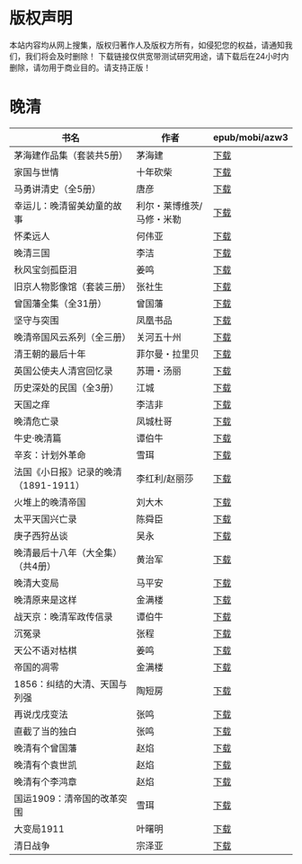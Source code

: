 # 版权声明

本站内容均从网上搜集，版权归著作人及版权方所有，如侵犯您的权益，请通知我们，我们将会及时删除！ 下载链接仅供宽带测试研究用途，请下载后在24小时内删除，请勿用于商业目的。请支持正版！

# 晚清

| 书名 | 作者 | epub/mobi/azw3 |
| --- | --- | --- |
| 茅海建作品集（套装共5册） | 茅海建 | [下载](https://url89.ctfile.com/f/31084289-1375502044-913caf?p=8866) |
| 家国与世情 | 十年砍柴 | [下载](https://url89.ctfile.com/f/31084289-1375509973-b55da1?p=8866) |
| 马勇讲清史（全5册） | 唐彦 | [下载](https://url89.ctfile.com/f/31084289-1375510183-c8ea60?p=8866) |
| 幸运儿：晚清留美幼童的故事 | 利尔・莱博维茨/马修・米勒 | [下载](https://url89.ctfile.com/f/31084289-1375510192-ccbbf4?p=8866) |
| 怀柔远人 | 何伟亚 | [下载](https://url89.ctfile.com/f/31084289-1356999376-fff1a4?p=8866) |
| 晚清三国 | 李洁 | [下载](https://url89.ctfile.com/f/31084289-1356985882-b16155?p=8866) |
| 秋风宝剑孤臣泪 | 姜鸣 | [下载](https://url89.ctfile.com/f/31084289-1356983611-ecaec9?p=8866) |
| 旧京人物影像馆（套装三册） | 张社生 | [下载](https://url89.ctfile.com/f/31084289-1357049425-7f26ab?p=8866) |
| 曾国藩全集（全31册） | 曾国藩 | [下载](https://url89.ctfile.com/f/31084289-1357045921-0fe1b6?p=8866) |
| 坚守与突围 | 凤凰书品 | [下载](https://url89.ctfile.com/f/31084289-1357039378-960d27?p=8866) |
| 晚清帝国风云系列（全三册） | 关河五十州 | [下载](https://url89.ctfile.com/f/31084289-1357037521-529d85?p=8866) |
| 清王朝的最后十年 | 菲尔曼・拉里贝 | [下载](https://url89.ctfile.com/f/31084289-1357035697-05658d?p=8866) |
| 英国公使夫人清宫回忆录 | 苏珊・汤丽 | [下载](https://url89.ctfile.com/f/31084289-1357034767-5ab6e6?p=8866) |
| 历史深处的民国（全3册） | 江城 | [下载](https://url89.ctfile.com/f/31084289-1357033189-62c840?p=8866) |
| 天国之痒 | 李洁非 | [下载](https://url89.ctfile.com/f/31084289-1357033174-45f7f0?p=8866) |
| 晚清危亡录 | 凤城杜哥 | [下载](https://url89.ctfile.com/f/31084289-1357029211-fd2b9f?p=8866) |
| 牛史·晚清篇 | 谭伯牛 | [下载](https://url89.ctfile.com/f/31084289-1357023268-c4b7c6?p=8866) |
| 辛亥：计划外革命 | 雪珥 | [下载](https://url89.ctfile.com/f/31084289-1357022839-3d4f1f?p=8866) |
| 法国《小日报》记录的晚清（1891-1911） | 李红利/赵丽莎 | [下载](https://url89.ctfile.com/f/31084289-1357021303-f9565d?p=8866) |
| 火堆上的晚清帝国 | 刘大木 | [下载](https://url89.ctfile.com/f/31084289-1357017859-df5ae7?p=8866) |
| 太平天国兴亡录 | 陈舜臣 | [下载](https://url89.ctfile.com/f/31084289-1357014724-33612e?p=8866) |
| 庚子西狩丛谈 | 吴永 | [下载](https://url89.ctfile.com/f/31084289-1357011625-b93e35?p=8866) |
| 晚清最后十八年（大全集）（共4册） | 黄治军 | [下载](https://url89.ctfile.com/f/31084289-1357010365-52de24?p=8866) |
| 晚清大变局 | 马平安 | [下载](https://url89.ctfile.com/f/31084289-1357008790-f00942?p=8866) |
| 晚清原来是这样 | 金满楼 | [下载](https://url89.ctfile.com/f/31084289-1357008064-12faf5?p=8866) |
| 战天京：晚清军政传信录 | 谭伯牛 | [下载](https://url89.ctfile.com/f/31084289-1357007827-5533c3?p=8866) |
| 沉冤录 | 张程 | [下载](https://url89.ctfile.com/f/31084289-1357007488-804e4c?p=8866) |
| 天公不语对枯棋 | 姜鸣 | [下载](https://url89.ctfile.com/f/31084289-1357006972-dc0d09?p=8866) |
| 帝国的凋零 | 金满楼 | [下载](https://url89.ctfile.com/f/31084289-1357006066-e17b41?p=8866) |
| 1856：纠结的大清、天国与列强 | 陶短房 | [下载](https://url89.ctfile.com/f/31084289-1357005985-dd9846?p=8866) |
| 再说戊戌变法 | 张鸣 | [下载](https://url89.ctfile.com/f/31084289-1357005823-df41d5?p=8866) |
| 直截了当的独白 | 张鸣 | [下载](https://url89.ctfile.com/f/31084289-1357005784-301300?p=8866) |
| 晚清有个曾国藩 | 赵焰 | [下载](https://url89.ctfile.com/f/31084289-1357005448-3dc165?p=8866) |
| 晚清有个袁世凯 | 赵焰 | [下载](https://url89.ctfile.com/f/31084289-1357005445-4cb7ff?p=8866) |
| 晚清有个李鸿章 | 赵焰 | [下载](https://url89.ctfile.com/f/31084289-1357005436-b35afa?p=8866) |
| 国运1909：清帝国的改革突围 | 雪珥 | [下载](https://url89.ctfile.com/f/31084289-1357005070-6a1110?p=8866) |
| 大变局1911 | 叶曙明 | [下载](https://url89.ctfile.com/f/31084289-1357004980-3ead30?p=8866) |
| 清日战争 | 宗泽亚 | [下载](https://url89.ctfile.com/f/31084289-1357004950-0d79b6?p=8866) |
